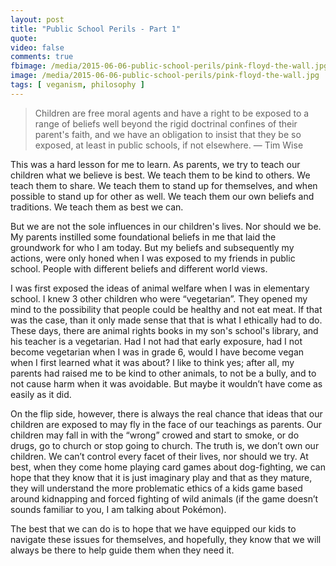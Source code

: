 ```yaml
---
layout: post
title: "Public School Perils - Part 1"
quote: 
video: false
comments: true
fbimage: /media/2015-06-06-public-school-perils/pink-floyd-the-wall.jpg
image: /media/2015-06-06-public-school-perils/pink-floyd-the-wall.jpg
tags: [ veganism, philosophy ]
---
```


> Children are free moral agents and have a right to be exposed to a range of beliefs well beyond the rigid doctrinal confines of their parent's faith, and we have an obligation to insist that they be so exposed, at least in public schools, if not elsewhere. — Tim Wise

This was a hard lesson for me to learn. As parents, we try to teach our children what we believe is best. We teach them to be kind to others. We teach them to share. We teach them to stand up for themselves, and when possible to stand up for other as well.  We teach them our own beliefs and traditions.  We teach them as best we can.

But we are not the sole influences in our children's lives.  Nor should we be. My parents instilled some foundational beliefs in me that laid the groundwork for who I am today. But my beliefs and subsequently my actions, were only honed when I was exposed to my friends in public school. People with different beliefs and different world views.

I was first exposed the ideas of animal welfare when I was in elementary school. I knew 3 other children who were “vegetarian”. They opened my mind to the possibility that people could be healthy and not eat meat. If that was the case, than it only made sense that that is what I ethically had to do.  These days, there are animal rights books in my son's school's library, and his teacher is a vegetarian. Had I not had that early exposure, had I not become vegetarian when I was in grade 6, would I have become vegan when I first learned what it was about?  I like to think yes; after all, my parents had raised me to be kind to other animals, to not be a bully, and to not cause harm when it was avoidable.  But maybe it wouldn’t have come as easily as it did.

On the flip side, however, there is always the real chance that ideas that our children are exposed to may fly in the face of our teachings as parents. Our children may fall in with the “wrong” crowed and start to smoke, or do drugs, go to church or stop going to church. The truth is, we don’t own our children. We can’t control every facet of their lives, nor should we try. At best, when they come home playing card games about dog-fighting, we can hope that they know that it is just imaginary play and that as they mature, they will understand the more problematic ethics of a kids game based around kidnapping and forced fighting of wild animals (if the game doesn’t sounds familiar to you, I am talking about Pokémon).  
  
The best that we can do is to hope that we have equipped our kids to navigate these issues for themselves, and hopefully, they know that we will always be there to help guide them when they need it.

